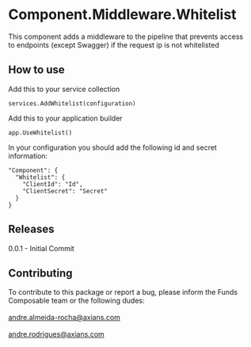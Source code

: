 ﻿# Component.Middleware.Whitelist

This component adds a middleware to the pipeline that prevents access  
to endpoints (except Swagger) if the request ip is not whitelisted

## How to use

Add this to your service collection <br>

    services.AddWhitelist(configuration)  


Add this to your application builder <br>

    app.UseWhitelist()  

In your configuration you should add the following id and secret information:

    "Component": {  
      "Whitelist": {  
		"ClientId": "Id",  
		"ClientSecret": "Secret"  
      }  
    }


## Releases

0.0.1 - Initial Commit

## Contributing
To contribute to this package or report a bug, please inform the Funds Composable team or the following dudes:<br>  
<andre.almeida-rocha@axians.com>  <br>  
<andre.rodrigues@axians.com>